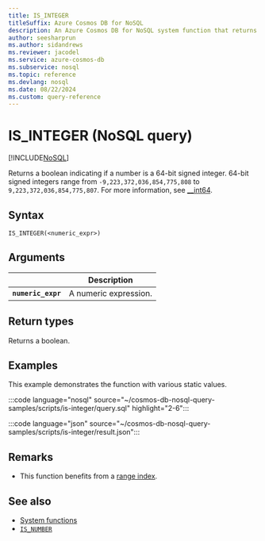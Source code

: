 ```yaml
---
title: IS_INTEGER
titleSuffix: Azure Cosmos DB for NoSQL
description: An Azure Cosmos DB for NoSQL system function that returns a boolean indicating if a number is a 64-bit signed integer.
author: seesharprun
ms.author: sidandrews
ms.reviewer: jacodel
ms.service: azure-cosmos-db
ms.subservice: nosql
ms.topic: reference
ms.devlang: nosql
ms.date: 08/22/2024
ms.custom: query-reference
---
```


# IS_INTEGER (NoSQL query)

[!INCLUDE[NoSQL](../../includes/appliesto-nosql.md)]

Returns a boolean indicating if a number is a 64-bit signed integer. 64-bit signed integers range from `-9,223,372,036,854,775,808` to `9,223,372,036,854,775,807`. For more information, see [__int64](/cpp/cpp/int8-int16-int32-int64).

## Syntax

```nosql
IS_INTEGER(<numeric_expr>)
```

## Arguments

| | Description |
| --- | --- |
| **`numeric_expr`** | A numeric expression. |

## Return types

Returns a boolean.

## Examples

This example demonstrates the function with various static values.

:::code language="nosql" source="~/cosmos-db-nosql-query-samples/scripts/is-integer/query.sql" highlight="2-6":::

:::code language="json" source="~/cosmos-db-nosql-query-samples/scripts/is-integer/result.json":::

## Remarks

- This function benefits from a [range index](../../index-policy.md#includeexclude-strategy).

## See also

- [System functions](system-functions.yml)
- [`IS_NUMBER`](is-number.md)
